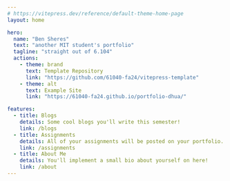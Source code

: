 ```yaml
---
# https://vitepress.dev/reference/default-theme-home-page
layout: home

hero:
  name: "Ben Sheres"
  text: "another MIT student's portfolio"
  tagline: "straight out of 6.104"
  actions:
    - theme: brand
      text: Template Repository
      link: "https://github.com/61040-fa24/vitepress-template"
    - theme: alt
      text: Example Site
      link: "https://61040-fa24.github.io/portfolio-dhua/"

features:
  - title: Blogs
    details: Some cool blogs you'll write this semester!
    link: /blogs
  - title: Assignments
    details: All of your assignments will be posted on your portfolio.
    link: /assignments
  - title: About Me
    details: You'll implement a small bio about yourself on here!
    link: /about
---
```

